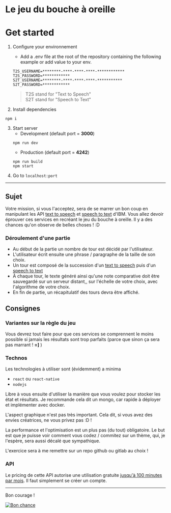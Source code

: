 # Le jeu du bouche à oreille

# Get started
1. Configure your environnement  
    * Add a .env file at the root of the repository containing the following example or add value to your env.  
    ```
    T2S_USERNAME=********-****-****-****-************
    T2S_PASSWORD=************
    S2T_USERNAME=********-****-****-****-***********
    S2T_PASSWORD=************
    ``` 
    > T2S stand for "Text to Speech"  
    > S2T stand for "Speech to Text"   

2. Install dependencies
```
npm i
```

3. Start server  
    * Development (default port = **3000**)
    ```
    npm run dev
    ```
    * Production (default port = **4242**)
    ```
    npm run build
    npm start
    ```
4. Go to `localhost:port`  
______________
## Sujet

Votre mission, si vous l'acceptez, sera de se marrer un bon coup en manipulant les API [text to speech](https://www.ibm.com/watson/services/text-to-speech/) et [speech to text](https://www.ibm.com/watson/services/speech-to-text/) d'IBM.
Vous allez devoir éprouver ces services en recréant le jeu du bouche à oreille. 
Il y a des chances qu'on observe de belles choses ! :D

### Déroulement d'une partie

- Au début de la partie un nombre de tour est décidé par l'utilisateur.
- L'utilisateur écrit ensuite une phrase / paragraphe de la taille de son choix.
- Un tour est composé de la succession d'un [text to speech](https://www.ibm.com/watson/services/text-to-speech/) puis d'un [speech to text](https://www.ibm.com/watson/services/speech-to-text/)
- À chaque tour, le texte généré ainsi qu'une note comparative doit être sauvegardé sur un serveur distant,, sur l'échelle de votre choix, avec l'algorithme de votre choix.
- En fin de partie, un récapitulatif des tours devra être affiché.

## Consignes

### Variantes sur la règle du jeu

Vous devrez tout faire pour que ces services se comprennent le moins possible si jamais les résultats sont trop parfaits (parce que sinon ça sera pas marrant ! **=]** )

### Technos

Les technologies à utiliser sont (évidemment)  a minima

- `react` ou `react-native`
- `nodejs`

Libre à vous ensuite d'utiliser la manière que vous voulez pour stocker les état et résultats.
Je recommande cela dit un mongo, car rapide à déployer et implémenter avec docker.

L'aspect graphique n'est pas très important. Cela dit, si vous avez des envies créatrices, ne vous privez pas :D !

La performance et l'optimisation est un plus pas (du tout) obligatoire. Le but est que je puisse voir comment vous codez / commitez sur un thème, qui, je l'espère, sera aussi décalé que sympathique.

L'exercice sera à me remettre sur un repo github ou gitlab au choix !

### API

Le pricing de cette API autorise une utilisation gratuite [jusqu'à 100 minutes par mois](https://www.ibm.com/cloud/watson-speech-to-text/pricing). Il faut simplement se créer un compte.

---

Bon courage !

[![Bon chance](https://img.youtube.com/vi/7OGpsoJ1kwk/0.jpg)](https://www.youtube.com/watch?v=7OGpsoJ1kwk)


